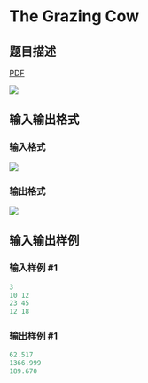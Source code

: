 # The Grazing Cow

## 题目描述

[problemUrl]: https://uva.onlinejudge.org/index.php?option=com_onlinejudge&Itemid=8&category=18&page=show_problem&problem=1619

[PDF](https://uva.onlinejudge.org/external/106/p10678.pdf)

![](https://cdn.luogu.com.cn/upload/vjudge_pic/UVA10678/7068656203260693d3e00eb7a4994e24a2f72639.png)

## 输入输出格式

### 输入格式

![](https://cdn.luogu.com.cn/upload/vjudge_pic/UVA10678/0ac9775d9c53e3c021a0e8cb86086c24200d0aad.png)

### 输出格式

![](https://cdn.luogu.com.cn/upload/vjudge_pic/UVA10678/e87658ac36f9bdf2e75e4400a4cf16d558a7b053.png)

## 输入输出样例

### 输入样例 #1

```cpp
3
10 12
23 45
12 18
```


### 输出样例 #1

```cpp
62.517
1366.999
189.670
```


